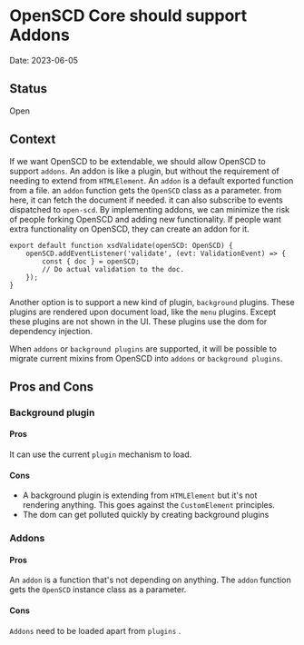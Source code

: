 # OpenSCD Core should support Addons

Date: 2023-06-05

## Status

Open

## Context
If we want OpenSCD to be extendable, we should allow OpenSCD to support `addons`.  An addon is like a plugin, but without the requirement of needing to extend from `HTMLElement`. An `addon` is a default exported function from a file.
an `addon` function gets the `OpenSCD` class as a parameter. from here, it can fetch the document if needed. it can also subscribe to events dispatched to `open-scd`.
By implementing addons, we can minimize the risk of people forking OpenSCD and adding new functionality. If people want extra functionality on OpenSCD, they can create an addon for it.

```
export default function xsdValidate(openSCD: OpenSCD) {
    openSCD.addEventListener('validate', (evt: ValidationEvent) => {
        const { doc } = openSCD;
        // Do actual validation to the doc.
    });
}
```

Another option is to support a new kind of plugin, `background` plugins. These plugins are rendered upon document load, like the `menu` plugins. Except these plugins are not shown in the UI. These plugins use the dom for dependency injection.

When `addons` or `background plugins` are supported, it will be possible to migrate current mixins from OpenSCD into `addons` or `background plugins`.

## Pros and Cons

### Background plugin
#### Pros
It can use the current `plugin` mechanism to load.
#### Cons
- A background plugin is extending from `HTMLElement` but it's not rendering anything. This goes against the `CustomElement` principles.
- The dom can get polluted quickly by creating background plugins

### Addons
#### Pros
An `addon` is a function that's not depending on anything.
The `addon` function gets the `OpenSCD` instance class as a parameter.

#### Cons
`Addons` need to be loaded apart from `plugins` .
